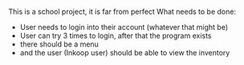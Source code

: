 ﻿This is a school project, it is far from perfect
What needs to be done:
* User needs to login into their account (whatever that might be)
* User can try 3 times to login, after that the program exists
* there should be a menu
* and the user (Inkoop user) should be able to view the inventory

